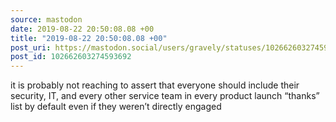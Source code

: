 ```yaml
---
source: mastodon
date: 2019-08-22 20:50:08.08 +00
title: "2019-08-22 20:50:08.08 +00"
post_uri: https://mastodon.social/users/gravely/statuses/102662603274593692
post_id: 102662603274593692
---
```

it is probably not reaching to assert that everyone should include their security, IT, and every other service team in every product launch “thanks” list by default even if they weren’t directly engaged


